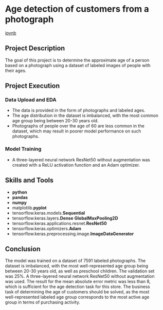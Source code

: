 # Age detection of customers from a photograph

[ipynb](https://github.com/mvs834/Yandex.Practicum/blob/9f3093c12cfc91dc4abc9c7203ccd327a812d7cf/DS%2008%20Face%20age%20recognition/Face_age_recognition.ipynb)

## Project Description

The goal of this project is to determine the approximate age of a person based on a photograph using a dataset of labeled images of people with their ages.

## Project Execution

### Data Upload and EDA
- The data is provided in the form of photographs and labeled ages.
- The age distribution in the dataset is imbalanced, with the most common age group being between 20-30 years old.
- Photographs of people over the age of 60 are less common in the dataset, which may result in poorer model performance on such photographs.

### Model Training
- A three-layered neural network ResNet50 without augmentation was created with a ReLU activation function and an Adam optimizer.

## Skills and Tools

- **python**
- **pandas**
- **numpy**
- matplotlib.**pyplot**
- tensorflow.keras.models.**Sequential**
- tensorflow.keras.layers.**Dense** **GlobalMaxPooling2D**
- tensorflow.keras.applications.resnet.**ResNet50**
- tensorflow.keras.optimizers.**Adam**
- tensorflow.keras.preprocessing.image.**ImageDataGenerator**



## Conclusion

The model was trained on a dataset of 7591 labeled photographs. The dataset is imbalanced, with the most well-represented age group being between 20-30 years old, as well as preschool children. The validation set was 25%. A three-layered neural network ResNet50 without augmentation was used. The result for the mean absolute error metric was less than 8, which is sufficient for the age detection task for this store. The business task of determining the age of customers should be solved, as the most well-represented labeled age group corresponds to the most active age group in terms of purchasing activity.
